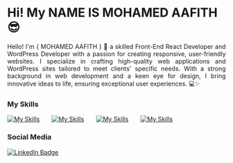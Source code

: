 Hi! My NAME IS MOHAMED AAFITH 😎
========================================================================================================================================
<p align="justify">
Hello! I'm { MOHAMED AAFITH } 👋 a skilled Front-End React Developer and WordPress Developer with a passion for creating responsive, user-friendly websites. I specialize in crafting high-quality web applications and WordPress sites tailored to meet clients' specific needs. With a strong background in web development and a keen eye for design, I bring innovative ideas to life, ensuring exceptional user experiences. 💻✨
</p>

### My Skills

[![My Skills](https://skillicons.dev/icons?i=html,css,js)](https://skillicons.dev) &nbsp;&nbsp;&nbsp;&nbsp;&nbsp; [![My Skills](https://skillicons.dev/icons?i=react,wordpress,tailwind,bootstrap)](https://skillicons.dev) &nbsp;&nbsp;&nbsp;&nbsp;&nbsp; [![My Skills](https://skillicons.dev/icons?i=git,github)](https://skillicons.dev) &nbsp;&nbsp;&nbsp;&nbsp;&nbsp; [![My Skills](https://skillicons.dev/icons?i=figma,ai)](https://skillicons.dev)
<br/>

### Social Media

<div id="badges">
  <a href="https://www.linkedin.com/in/aafith/">
    <img src="https://img.shields.io/badge/LinkedIn-blue?style=for-the-badge&logo=linkedin&logoColor=white" alt="LinkedIn Badge"/>
  </a>
</div>
